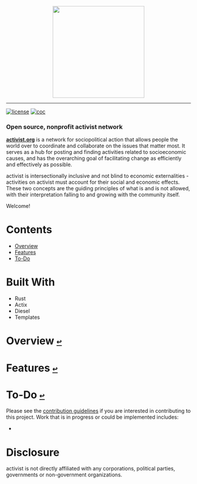 <div align="center">
  <a href="https://github.com/andrewtavis/activist"><img src="https://github.com/andrewtavis/activist/blob/main/resources/activist_logo.png" width=250 height=250></a>
</div>

--------------------------------------

[![license](https://img.shields.io/github/license/andrewtavis/activist.svg)](https://github.com/andrewtavis/activist/blob/main/LICENSE.txt)
[![coc](https://img.shields.io/badge/coc-Contributor%20Covenant-ff69b4.svg)](https://github.com/andrewtavis/activist/blob/main/.github/CODE_OF_CONDUCT.md)

### Open source, nonprofit activist network

[**activist.org**](http://activist.org/) is a network for sociopolitical action that allows people the world over to coordinate and collaborate on the issues that matter most. It serves as a hub for posting and finding activities related to socioeconomic causes, and has the overarching goal of facilitating change as efficiently and effectively as possible.

activist is intersectionally inclusive and not blind to economic externalities - activities on activist must account for their social and economic effects. These two concepts are the guiding principles of what is and is not allowed, with their interpretation falling to and growing with the community itself.

Welcome!

# **Contents**<a id="contents"></a>
 <!-- no toc -->
- [Overview](#overview)
- [Features](#features)
- [To-Do](#to-do)

# Built With
- Rust
- Actix
- Diesel
- Templates

# Overview [`↩`](#contents) <a id="overview"></a>


# Features [`↩`](#contents) <a id="features"></a>


# To-Do [`↩`](#contents) <a id="to-do"></a>

Please see the [contribution guidelines](https://github.com/andrewtavis/activist/blob/main/.github/CONTRIBUTING.md) if you are interested in contributing to this project. Work that is in progress or could be implemented includes:

-

# Disclosure

activist is not directly affiliated with any corporations, political parties, governments or non-government organizations.
